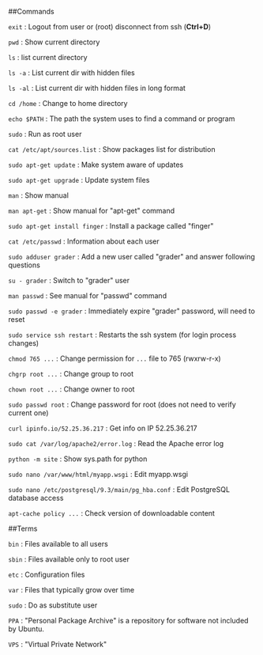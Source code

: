 ##Commands

`exit` : Logout from user or (root) disconnect from ssh (**Ctrl+D**)

`pwd` : Show current directory

`ls` : list current directory

`ls -a` : List current dir with hidden files

`ls -al` : List current dir with hidden files in long format

`cd /home` : Change to home directory

`echo $PATH` : The path the system uses to find a command or program

`sudo` : Run as root user

`cat /etc/apt/sources.list` : Show packages list for distribution

`sudo apt-get update` : Make system aware of updates

`sudo apt-get upgrade` : Update system files

`man` : Show manual

`man apt-get` : Show manual for "apt-get" command

`sudo apt-get install finger` : Install a package called "finger"

`cat /etc/passwd` : Information about each user

`sudo adduser grader` : Add a new user called "grader" and answer following questions

`su - grader` : Switch to "grader" user

`man passwd` : See manual for "passwd" command

`sudo passwd -e grader` : Immediately expire "grader" password, will need to reset

`sudo service ssh restart` : Restarts the ssh system (for login process changes)

`chmod 765 ...` : Change permission for `...` file to 765 (rwxrw-r-x)

`chgrp root ...` : Change group to root

`chown root ...` : Change owner to root

`sudo passwd root` : Change password for root (does not need to verify current one)

`curl ipinfo.io/52.25.36.217` : Get info on IP 52.25.36.217

`sudo cat /var/log/apache2/error.log` : Read the Apache error log

`python -m site` : Show sys.path for python

`sudo nano /var/www/html/myapp.wsgi` : Edit myapp.wsgi

`sudo nano /etc/postgresql/9.3/main/pg_hba.conf` : Edit PostgreSQL database access

`apt-cache policy ...` : Check version of downloadable content

##Terms

`bin` : Files available to all users

`sbin` : Files available only to root user

`etc` : Configuration files

`var` : Files that typically grow over time

`sudo` : Do as substitute user

`PPA` : "Personal Package Archive" is a repository for software not included by Ubuntu.

`VPS` : "Virtual Private Network"
